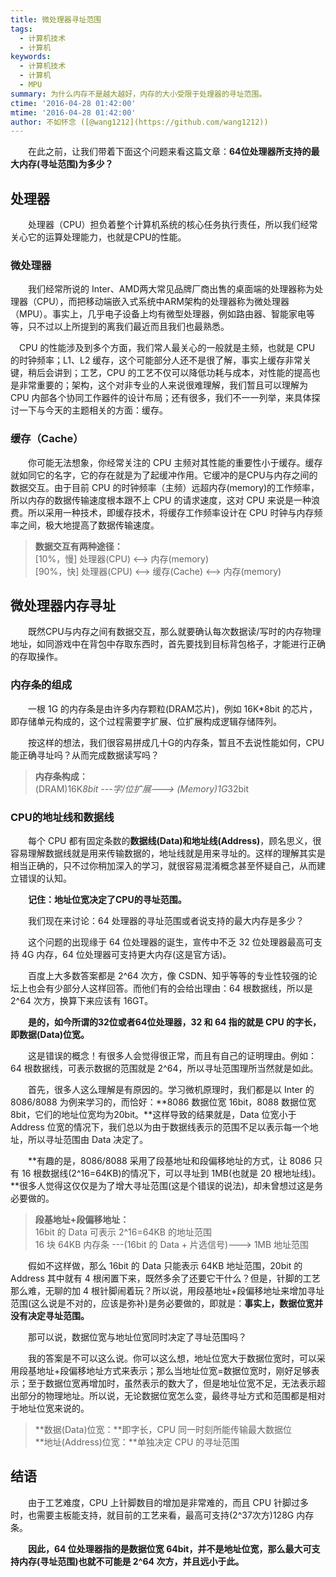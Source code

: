 ```yaml
---
title: 微处理器寻址范围
tags:
  - 计算机技术
  - 计算机
keywords:
  - 计算机技术
  - 计算机
  - MPU
summary: 为什么内存不是越大越好，内存的大小受限于处理器的寻址范围。
ctime: '2016-04-28 01:42:00'
mtime: '2016-04-28 01:42:00'
author: 不如怀念 ([@wang1212](https://github.com/wang1212))
---
```


　　在此之前，让我们带着下面这个问题来看这篇文章：**64位处理器所支持的最大内存(寻址范围)为多少？**

## 处理器

　　处理器（CPU）担负着整个计算机系统的核心任务执行责任，所以我们经常关心它的运算处理能力，也就是CPU的性能。

### 微处理器

　　我们经常所说的 Inter、AMD两大常见品牌厂商出售的桌面端的处理器称为处理器（CPU），而把移动端嵌入式系统中ARM架构的处理器称为微处理器（MPU）。事实上，几乎电子设备上均有微型处理器，例如路由器、智能家电等等，只不过以上所提到的离我们最近而且我们也最熟悉。

　CPU 的性能涉及到多个方面，我们常人最关心的一般就是主频，也就是 CPU 的时钟频率；L1、L2 缓存，这个可能部分人还不是很了解，事实上缓存非常关键，稍后会讲到；工艺，CPU 的工艺不仅可以降低功耗与成本，对性能的提高也是非常重要的；架构，这个对非专业的人来说很难理解，我们暂且可以理解为 CPU 内部各个协同工作器件的设计布局；还有很多，我们不一一列举，来具体探讨一下与今天的主题相关的方面：缓存。

### 缓存（Cache）

　　你可能无法想象，你经常关注的 CPU 主频对其性能的重要性小于缓存。缓存就如同它的名字，它的存在就是为了起缓冲作用。它缓冲的是CPU与内存之间的数据交互。由于目前 CPU 的时钟频率（主频）远超内存(memory)的工作频率，所以内存的数据传输速度根本跟不上 CPU 的请求速度，这对 CPU 来说是一种浪费。所以采用一种技术，即缓存技术，将缓存工作频率设计在 CPU 时钟与内存频率之间，极大地提高了数据传输速度。

> **数据交互有两种途径：** <br>
> [10%，慢] 处理器(CPU) <--> 内存(memory) <br>
> [90%，快] 处理器(CPU) <--> 缓存(Cache) <--> 内存(memory)

## 微处理器内存寻址

　　既然CPU与内存之间有数据交互，那么就要确认每次数据读/写时的内存物理地址，如同游戏中在背包中存取东西时，首先要找到目标背包格子，才能进行正确的存取操作。

### 内存条的组成

　　一根 1G 的内存条是由许多内存颗粒(DRAM芯片)，例如 16K*8bit 的芯片，即存储单元构成的，这个过程需要字扩展、位扩展构成逻辑存储阵列。

　　按这样的想法，我们很容易拼成几十G的内存条，暂且不去说性能如何，CPU能正确寻址吗？从而完成数据读写吗？

> **内存条构成：** <br>
> (DRAM)16K*8bit ---字/位扩展---> (Memory)1G*32bit

### CPU的地址线和数据线

　　每个 CPU 都有固定条数的**数据线(Data)**和**地址线(Address)**，顾名思义，很容易理解数据线就是用来传输数据的，地址线就是用来寻址的。这样的理解其实是相当正确的，只不过你稍加深入的学习，就很容易混淆概念甚至怀疑自己，从而建立错误的认知。

　　**记住：地址位宽决定了CPU的寻址范围。**

　　我们现在来讨论：64 处理器的寻址范围或者说支持的最大内存是多少？

　　这个问题的出现缘于 64 位处理器的诞生，宣传中不乏 32 位处理器最高可支持 4G 内存，64 位处理器可支持更大内存(这是官方话)。

　　百度上大多数答案都是 2^64 次方，像 CSDN、知乎等等的专业性较强的论坛上也会有少部分人这样回答。而他们有的会给出理由：64 根数据线，所以是 2^64 次方，换算下来应该有 16GT。

　　**是的，如今所谓的32位或者64位处理器，32 和 64 指的就是 CPU 的字长，即数据(Data)位宽。**

　　这是错误的概念！有很多人会觉得很正常，而且有自己的证明理由。例如：64 根数据线，可表示数据的范围就是 2^64，所以寻址范围理所当然就是如此。

　　首先，很多人这么理解是有原因的。学习微机原理时，我们都是以 Inter 的 8086/8088 为例来学习的，而恰好：**8086 数据位宽 16bit，8088 数据位宽 8bit，它们的地址位宽均为20bit。**这样导致的结果就是，Data 位宽小于 Address 位宽的情况下，我们总以为由于数据线表示的范围不足以表示每一个地址，所以寻址范围由 Data 决定了。

　　**有趣的是，8086/8088 采用了段基地址和段偏移地址的方式，让 8086 只有 16 根数据线(2^16=64KB)的情况下，可以寻址到 1MB(也就是 20 根地址线)。**很多人觉得这仅仅是为了增大寻址范围(这是个错误的说法)，却未曾想过这是务必要做的。

> **段基地址+段偏移地址：** <br>
> 16bit 的 Data 可表示 2^16=64KB 的地址范围 <br>
> 16 块 64KB 内存条 ---(16bit 的 Data + 片选信号)---> 1MB 地址范围

　　假如不这样做，那么 16bit 的 Data 只能表示 64KB 地址范围，20bit 的 Address 其中就有 4 根闲置下来，既然多余了还要它干什么？但是，针脚的工艺那么难，无聊的加 4 根针脚闹着玩？所以说，用段基地址+段偏移地址来增加寻址范围(这么说是不对的，应该是弥补)是务必要做的，即就是：**事实上，数据位宽并没有决定寻址范围。**

　　那可以说，数据位宽与地址位宽同时决定了寻址范围吗？

　　我的答案是不可以这么说。你可以这么想，地址位宽大于数据位宽时，可以采用段基地址+段偏移地址方式来表示；那么当地址位宽=数据位宽时，刚好足够表示；至于数据位宽再增加时，虽然表示的数大了，但是地址位宽不足，无法表示超出部分的物理地址。所以说，无论数据位宽怎么变，最终寻址方式和范围都是相对于地址位宽来说的。

> **数据(Data)位宽：**即字长，CPU 同一时刻所能传输最大数据位 <br>
> **地址(Address)位宽：**单独决定 CPU 的寻址范围

## 结语

　　由于工艺难度，CPU 上针脚数目的增加是非常难的，而且 CPU 针脚过多时，也需要主板能支持，就目前的工艺来看，最高可支持(2^37次方)128G 内存条。

　　**因此，64 位处理器指的是数据位宽 64bit，并不是地址位宽，那么最大可支持内存(寻址范围)也就不可能是 2^64 次方，并且远小于此。**